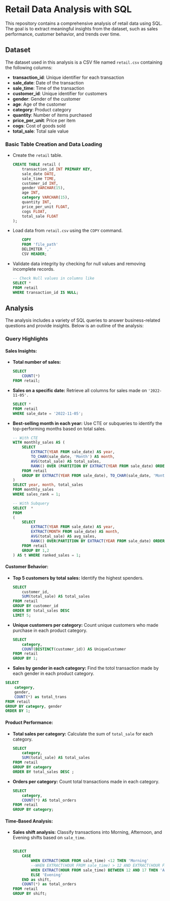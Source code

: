 # Retail Data Analysis with SQL

This repository contains a comprehensive analysis of retail data using SQL. The goal is to extract meaningful insights from the dataset, such as sales performance, customer behavior, and trends over time.

## Dataset
The dataset used in this analysis is a CSV file named `retail.csv` containing the following columns:

- **transaction_id**: Unique identifier for each transaction
- **sale_date**: Date of the transaction
- **sale_time**: Time of the transaction
- **customer_id**: Unique identifier for customers
- **gender**: Gender of the customer
- **age**: Age of the customer
- **category**: Product category
- **quantity**: Number of items purchased
- **price_per_unit**: Price per item
- **cogs**: Cost of goods sold
- **total_sale**: Total sale value

### Basic Table Creation and Data Loading
- Create the `retail` table.
    ```sql
    CREATE TABLE retail (
        transaction_id INT PRIMARY KEY,
        sale_date DATE,
        sale_time TIME,
        customer_id INT,
        gender VARCHAR(15),
        age INT,
        category VARCHAR(15),
        quantity INT,
        price_per_unit FLOAT,
        cogs FLOAT,
        total_sale FLOAT
    );

    ```
- Load data from `retail.csv` using the `COPY` command.
    ```sql
        COPY 
        FROM 'file_path'
        DELIMITER ',' 
        CSV HEADER;
    ```
- Validate data integrity by checking for null values and removing incomplete records.
    ```sql
    -- Check Null values in columns like
    SELECT *
    FROM retail
    WHERE transaction_id IS NULL;
    ```

## Analysis
The analysis includes a variety of SQL queries to answer business-related questions and provide insights. Below is an outline of the analysis:


###  Query Highlights
#### Sales Insights:
- **Total number of sales:** 
    ```sql
    SELECT 
        COUNT(*) 
    FROM retail;
    ```
- **Sales on a specific date:** Retrieve all columns for sales made on `'2022-11-05'.`
    ```sql
    SELECT *
    FROM retail
    WHERE sale_date = '2022-11-05';
    ```
- **Best-selling month in each year:** Use CTE or subqueries to identify the top-performing months based on total sales.
    ```sql
    -- With CTE
    WITH monthly_sales AS (
        SELECT 
            EXTRACT(YEAR FROM sale_date) AS year,
            TO_CHAR(sale_date, 'Month') AS month,
            AVG(total_sale) AS total_sales,
            RANK() OVER (PARTITION BY EXTRACT(YEAR FROM sale_date) ORDER BY AVG(total_sale) DESC) AS sales_rank
        FROM retail
        GROUP BY EXTRACT(YEAR FROM sale_date), TO_CHAR(sale_date, 'Month')
    )
    SELECT year, month, total_sales
    FROM monthly_sales
    WHERE sales_rank = 1;
    ```
    ```sql
    -- With Subquery
    SELECT  *
    FROM 
    (
        SELECT
            EXTRACT(YEAR FROM sale_date) AS year,
            EXTRACT(MONTH FROM sale_date) AS month,
            AVG(total_sale) AS avg_sales,
            RANK() OVER(PARTITION BY EXTRACT(YEAR FROM sale_date) ORDER BY AVG(total_sale) DESC) AS ranked_sales
        FROM retail
        GROUP BY 1,2
    ) AS t WHERE ranked_sales = 1;
    ```

#### Customer Behavior:
- **Top 5 customers by total sales:** Identify the highest spenders.
    ```sql
    SELECT 
        customer_id,
        SUM(total_sale) AS total_sales
    FROM retail
    GROUP BY customer_id
    ORDER BY total_sales DESC
    LIMIT 5;
    ```
- **Unique customers per category:** Count unique customers who made purchase in each product category.
    ```sql
    SELECT 
        category,
        COUNT(DISTINCT(customer_id)) AS UniqueCustomer
    FROM retail
    GROUP BY 1;
    ```
- **Sales by gender in each category:** Find the totol transaction made by each gender in each product category.
```sql
SELECT 
    category,
    gender,
    COUNT(*) as total_trans
FROM retail
GROUP BY category, gender
ORDER BY 1;
```

#### Product Performance:
- **Total sales per category:** Calculate the sum of `total_sale` for each category.
    ```sql
    SELECT 
        category,
        SUM(total_sale) AS total_sales
    FROM retail
    GROUP BY category 
    ORDER BY total_sales DESC ;
    ```
- **Orders per category:** Count total transactions made in each category.
    ```sql
    SELECT 
        category,
        COUNT(*) AS total_orders
    FROM retail
    GROUP BY category;
    ```

#### Time-Based Analysis:
- **Sales shift analysis:** Classify transactions into Morning, Afternoon, and Evening shifts based on `sale_time`.
    ```sql

    SELECT 
        CASE
            WHEN EXTRACT(HOUR FROM sale_time) <12 THEN 'Morning'
            --WHEN EXTRACT(HOUR FROM sale_time) > 12 AND EXTRACT(HOUR FROM sale_time) < 17 THEN 'Afternoon'
            WHEN EXTRACT(HOUR FROM sale_time) BETWEEN 12 AND 17 THEN 'Afternoon'
            ELSE 'Evening'
        END as shift,
        COUNT(*) as total_orders
    FROM retail
    GROUP BY shift;
		
    ```